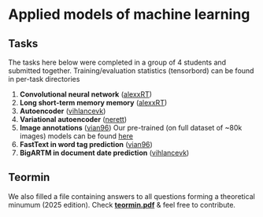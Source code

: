 # Applied models of machine learning

## Tasks
The tasks here below were completed in a group of 4 students and submitted together. Training/evaluation statistics (tensorbord) can be found in per-task directories

1. **Convolutional neural network** ([alexxRT](https://github.com/alexxRT))
2. **Long short-term memory memory** ([alexxRT](https://github.com/alexxRT))
3. **Autoencoder** ([vihlancevk](https://github.com/vihlancevk))
4. **Variational autoencoder** ([nerett](https://github.com/nerett))
5. **Image annotations** ([vian96](https://github.com/vian96))
   Our pre-trained (on full dataset of ~80k images) models can be found [here](https://disk.yandex.ru/d/OVxk_l405BJtzg)
6. **FastText in word tag prediction** ([vian96](https://github.com/vian96))
7. **BigARTM in document date prediction** ([vihlancevk](https://github.com/vihlancevk))

## Teormin
We also filled a file containing answers to all questions forming a theoretical minumum (2025 edition). Check [**teormin.pdf**](teormin/teormin.pdf) & feel free to contribute.
